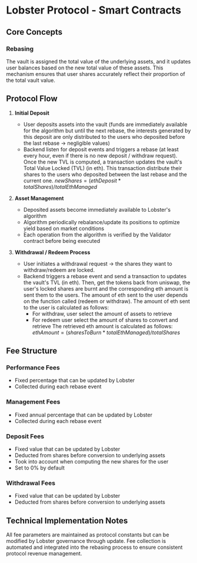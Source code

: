 # Lobster Protocol - Smart Contracts

## Core Concepts

### Rebasing
The vault is assigned the total value of the underlying assets, and it updates user balances based on the new total value of these assets. This mechanism ensures that user shares accurately reflect their proportion of the total vault value.

## Protocol Flow

1. **Initial Deposit**
   - User deposits assets into the vault (funds are immediately available for the algorithm but until the next rebase, the interests generated by this deposit are only distributed to the users who deposited before the last rebase -> negligible values)
   - Backend listen for deposit events and triggers a rebase (at least every hour, even if there is no new deposit / withdraw request). Once the new TVL is computed, a transaction updates the vault's Total Value Locked (TVL) (in eth). This transaction distribute their shares to the users who deposited between the last rebase and the current one. $newShares = (ethDeposit * totalShares) / totalEthManaged$
  
2. **Asset Management**
   - Deposited assets become immediately available to Lobster's algorithm
   - Algorithm periodically rebalance/update its positions to optimize yield based on market conditions
   - Each operation from the algorithm is verified by the Validator contract before being executed

3. **Withdrawal / Redeem Process**
   - User initiates a withdrawal request -> the shares they want to withdraw/redeem are locked.
   - Backend triggers a rebase event and send a transaction to updates the vault's TVL (in eth). Then, get the tokens back from uniswap, the user's locked shares are burnt and the corresponding eth amount is sent them to the users. The amount of eth sent to the user depends on the function called (redeem or withdraw). The amount of eth sent to the user is calculated as follows:
     - For withdraw, user select the amount of assets to retrieve
     - For redeem user select the amount of shares to convert and retrieve
   The retrieved eth amount is calculated as follows: $ethAmount = (sharesToBurn * totalEthManaged) / totalShares$
   
## Fee Structure

### Performance Fees
- Fixed percentage that can be updated by Lobster
- Collected during each rebase event

### Management Fees
- Fixed annual percentage that can be updated by Lobster
- Collected during each rebase event

### Deposit Fees
- Fixed value that can be updated by Lobster
- Deducted from shares before conversion to underlying assets
- Took into account when computing the new shares for the user
- Set to 0% by default
 
### Withdrawal Fees
- Fixed value that can be updated by Lobster
- Deducted from shares before conversion to underlying assets

## Technical Implementation Notes

All fee parameters are maintained as protocol constants but can be modified by Lobster governance through update. Fee collection is automated and integrated into the rebasing process to ensure consistent protocol revenue management.